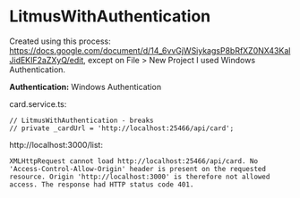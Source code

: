 # LitmusWithAuthentication

Created using this process: https://docs.google.com/document/d/14_6vvGjWSiykagsP8bRfXZ0NX43KalJidEKIF2aZXyQ/edit, except on File > New Project I used Windows Authentication.

**Authentication:** Windows Authentication

card.service.ts:
```
// LitmusWithAuthentication - breaks
// private _cardUrl = 'http://localhost:25466/api/card';
```

http://localhost:3000/list:
```
XMLHttpRequest cannot load http://localhost:25466/api/card. No 'Access-Control-Allow-Origin' header is present on the requested resource. Origin 'http://localhost:3000' is therefore not allowed access. The response had HTTP status code 401.
```
